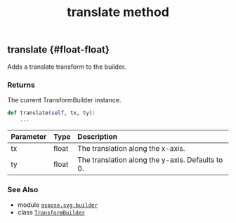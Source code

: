 ﻿---
title: translate method
second_title: Aspose.SVG for Python via .NET API References
description: 
type: docs
weight: 80
url: /python-net/aspose.svg.builder/transformbuilder/translate/
is_root: false
---

## translate {#float-float}

Adds a translate transform to the builder.


### Returns 


The current TransformBuilder instance.


```python
def translate(self, tx, ty):
    ...
```


| Parameter | Type | Description |
| :- | :- | :- |
| tx | float | The translation along the x-axis. |
| ty | float | The translation along the y-axis. Defaults to 0. |



### See Also
* module [`aspose.svg.builder`](../../)
* class [`TransformBuilder`](/svg/python-net/aspose.svg.builder/transformbuilder)
